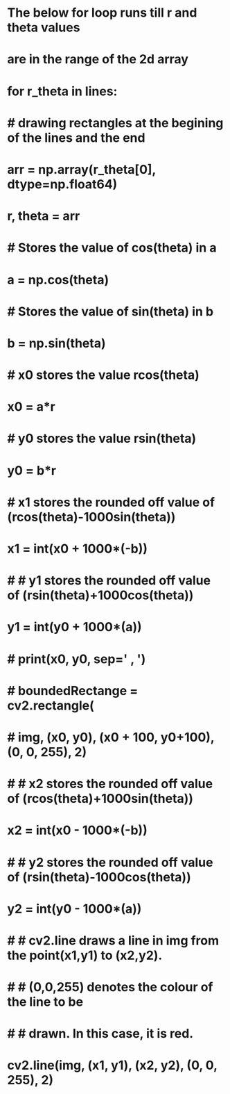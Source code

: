 

# The below for loop runs till r and theta values
# are in the range of the 2d array
# for r_theta in lines:
#     # drawing rectangles at the begining of the lines and the end

#     arr = np.array(r_theta[0], dtype=np.float64)
#     r, theta = arr
#     # Stores the value of cos(theta) in a
#     a = np.cos(theta)

#     # Stores the value of sin(theta) in b
#     b = np.sin(theta)

#     # x0 stores the value rcos(theta)
#     x0 = a*r

#     # y0 stores the value rsin(theta)
#     y0 = b*r

#     # x1 stores the rounded off value of (rcos(theta)-1000sin(theta))
#     x1 = int(x0 + 1000*(-b))

#     # # y1 stores the rounded off value of (rsin(theta)+1000cos(theta))
#     y1 = int(y0 + 1000*(a))
#     # print(x0, y0, sep=' , ')
#     # boundedRectange = cv2.rectangle(
#     #     img, (x0, y0), (x0 + 100, y0+100), (0, 0, 255), 2)

#     # # x2 stores the rounded off value of (rcos(theta)+1000sin(theta))
#     x2 = int(x0 - 1000*(-b))

#     # # y2 stores the rounded off value of (rsin(theta)-1000cos(theta))
#     y2 = int(y0 - 1000*(a))

#     # # cv2.line draws a line in img from the point(x1,y1) to (x2,y2).
#     # # (0,0,255) denotes the colour of the line to be
#     # # drawn. In this case, it is red.
#     cv2.line(img, (x1, y1), (x2, y2), (0, 0, 255), 2)
